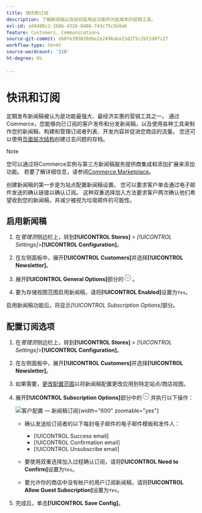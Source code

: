 ```yaml
---
title: 快讯和订阅
description: 了解新闻稿以及如何启用此功能作为低成本的促销工具。
exl-id: ad4488c2-1b8b-4326-8486-743c75c5b9a6
feature: Customers, Communications
source-git-commit: eb0fe395020dbe2e2496aba13d2f5c2bf2d0fc27
workflow-type: tm+mt
source-wordcount: '310'
ht-degree: 0%

---
```


# 快讯和订阅

定期发布新闻稿被认为是功能最强大、最经济实惠的营销工具之一。 通过Commerce，您能够向已订阅的客户发布和分发新闻稿，以及使用各种工具来制作您的新闻稿、构建和管理订阅者列表、开发内容并促进您商店的流量。 您还可以使用[页面层次结构](../content-design/page-hierarchy.md)创建过去问题的存档。

>[!NOTE]
>
>您可以通过将Commerce实例与第三方新闻稿服务提供商集成和添加扩展来添加功能。 若要了解详细信息，请参阅[Commerce Marketplace](../getting-started/commerce-marketplace.md)。

创建新闻稿的第一步是为站点配置新闻稿设置。 您可以要求客户单击通过电子邮件发送的确认链接以确认订阅。 这种双重选择加入方法要求客户两次确认他们希望收到您的新闻稿，并减少被视为垃圾邮件的可能性。

## 启用新闻稿

1. 在&#x200B;_管理员_&#x200B;侧边栏上，转到&#x200B;**[!UICONTROL Stores]** > _[!UICONTROL Settings]_>**[!UICONTROL Configuration]**。

1. 在左侧面板中，展开&#x200B;**[!UICONTROL Customers]**&#x200B;并选择&#x200B;**[!UICONTROL Newsletter]**。

1. 展开&#x200B;**[!UICONTROL General Options]**&#x200B;部分的![扩展选择器](../assets/icon-display-expand.png)。

1. 要为存储视图范围启用新闻稿，请将&#x200B;**[!UICONTROL Enabled]**&#x200B;设置为`Yes`。

启用新闻稿功能后，将显示&#x200B;_[!UICONTROL Subscription Options]_&#x200B;部分。

## 配置订阅选项

1. 在&#x200B;_管理员_&#x200B;侧边栏上，转到&#x200B;**[!UICONTROL Stores]** > _[!UICONTROL Settings]_>**[!UICONTROL Configuration]**。

1. 在左侧面板中，展开&#x200B;**[!UICONTROL Customers]**&#x200B;并选择&#x200B;**[!UICONTROL Newsletter]**。

1. 如果需要，[更改配置范围](../getting-started/websites-stores-views.md#scope-settings)以将新闻稿配置更改应用到特定站点/商店视图。

1. 展开&#x200B;**[!UICONTROL Subscription Options]**&#x200B;部分中的![扩展选择器](../assets/icon-display-expand.png)并执行以下操作：

   ![客户配置 — 新闻稿订阅](../configuration-reference/customers/assets/newsletter-subscription-options.png){width="600" zoomable="yes"}

   - 确认发送给订阅者的以下每封电子邮件的电子邮件模板和发件人：

      - [!UICONTROL Success email]
      - [!UICONTROL Confirmation email]
      - [!UICONTROL Unsubscribe email]

   - 要使用双重选择加入过程确认订阅，请将&#x200B;**[!UICONTROL Need to Confirm]**&#x200B;设置为`Yes`。

   - 要允许你的商店中没有帐户的用户订阅新闻稿，请将&#x200B;**[!UICONTROL Allow Guest Subscription]**&#x200B;设置为`Yes`。

1. 完成后，单击&#x200B;**[!UICONTROL Save Config]**。
